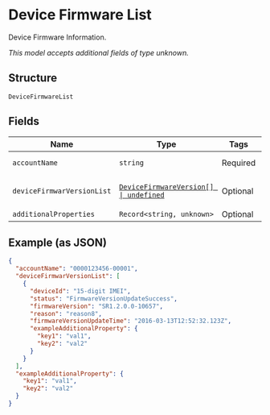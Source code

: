 
# Device Firmware List

Device Firmware Information.

*This model accepts additional fields of type unknown.*

## Structure

`DeviceFirmwareList`

## Fields

| Name | Type | Tags | Description |
|  --- | --- | --- | --- |
| `accountName` | `string` | Required | Account name. |
| `deviceFirmwarVersionList` | [`DeviceFirmwareVersion[] \| undefined`](../../doc/models/device-firmware-version.md) | Optional | List of device & firmware. |
| `additionalProperties` | `Record<string, unknown>` | Optional | - |

## Example (as JSON)

```json
{
  "accountName": "0000123456-00001",
  "deviceFirmwarVersionList": [
    {
      "deviceId": "15-digit IMEI",
      "status": "FirmwareVersionUpdateSuccess",
      "firmwareVersion": "SR1.2.0.0-10657",
      "reason": "reason8",
      "firmwareVersionUpdateTime": "2016-03-13T12:52:32.123Z",
      "exampleAdditionalProperty": {
        "key1": "val1",
        "key2": "val2"
      }
    }
  ],
  "exampleAdditionalProperty": {
    "key1": "val1",
    "key2": "val2"
  }
}
```

